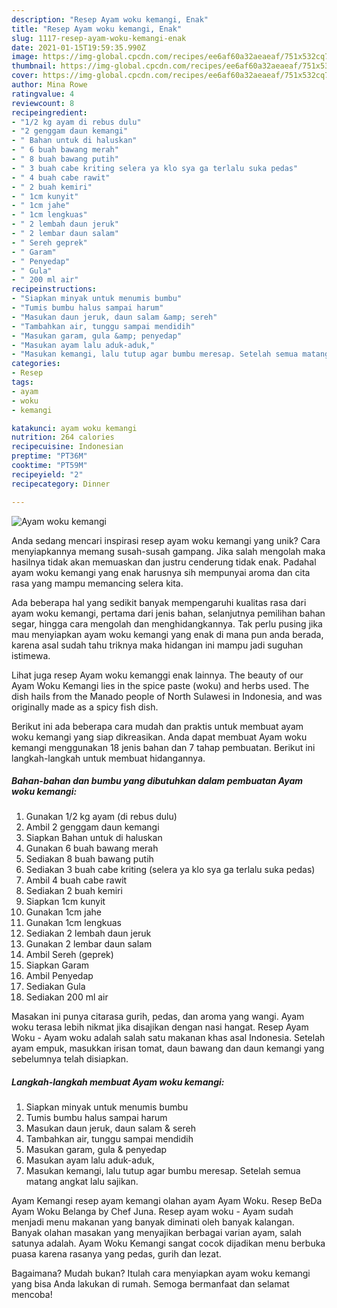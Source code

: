 ```yaml
---
description: "Resep Ayam woku kemangi, Enak"
title: "Resep Ayam woku kemangi, Enak"
slug: 1117-resep-ayam-woku-kemangi-enak
date: 2021-01-15T19:59:35.990Z
image: https://img-global.cpcdn.com/recipes/ee6af60a32aeaeaf/751x532cq70/ayam-woku-kemangi-foto-resep-utama.jpg
thumbnail: https://img-global.cpcdn.com/recipes/ee6af60a32aeaeaf/751x532cq70/ayam-woku-kemangi-foto-resep-utama.jpg
cover: https://img-global.cpcdn.com/recipes/ee6af60a32aeaeaf/751x532cq70/ayam-woku-kemangi-foto-resep-utama.jpg
author: Mina Rowe
ratingvalue: 4
reviewcount: 8
recipeingredient:
- "1/2 kg ayam di rebus dulu"
- "2 genggam daun kemangi"
- " Bahan untuk di haluskan"
- " 6 buah bawang merah"
- " 8 buah bawang putih"
- " 3 buah cabe kriting selera ya klo sya ga terlalu suka pedas"
- " 4 buah cabe rawit"
- " 2 buah kemiri"
- " 1cm kunyit"
- " 1cm jahe"
- " 1cm lengkuas"
- " 2 lembah daun jeruk"
- " 2 lembar daun salam"
- " Sereh geprek"
- " Garam"
- " Penyedap"
- " Gula"
- " 200 ml air"
recipeinstructions:
- "Siapkan minyak untuk menumis bumbu"
- "Tumis bumbu halus sampai harum"
- "Masukan daun jeruk, daun salam &amp; sereh"
- "Tambahkan air, tunggu sampai mendidih"
- "Masukan garam, gula &amp; penyedap"
- "Masukan ayam lalu aduk-aduk,"
- "Masukan kemangi, lalu tutup agar bumbu meresap. Setelah semua matang angkat lalu sajikan."
categories:
- Resep
tags:
- ayam
- woku
- kemangi

katakunci: ayam woku kemangi 
nutrition: 264 calories
recipecuisine: Indonesian
preptime: "PT36M"
cooktime: "PT59M"
recipeyield: "2"
recipecategory: Dinner

---
```



![Ayam woku kemangi](https://img-global.cpcdn.com/recipes/ee6af60a32aeaeaf/751x532cq70/ayam-woku-kemangi-foto-resep-utama.jpg)

Anda sedang mencari inspirasi resep ayam woku kemangi yang unik? Cara menyiapkannya memang susah-susah gampang. Jika salah mengolah maka hasilnya tidak akan memuaskan dan justru cenderung tidak enak. Padahal ayam woku kemangi yang enak harusnya sih mempunyai aroma dan cita rasa yang mampu memancing selera kita.

Ada beberapa hal yang sedikit banyak mempengaruhi kualitas rasa dari ayam woku kemangi, pertama dari jenis bahan, selanjutnya pemilihan bahan segar, hingga cara mengolah dan menghidangkannya. Tak perlu pusing jika mau menyiapkan ayam woku kemangi yang enak di mana pun anda berada, karena asal sudah tahu triknya maka hidangan ini mampu jadi suguhan istimewa.

Lihat juga resep Ayam woku kemanggi enak lainnya. The beauty of our Ayam Woku Kemangi lies in the spice paste (woku) and herbs used. The dish hails from the Manado people of North Sulawesi in Indonesia, and was originally made as a spicy fish dish.


Berikut ini ada beberapa cara mudah dan praktis untuk membuat ayam woku kemangi yang siap dikreasikan. Anda dapat membuat Ayam woku kemangi menggunakan 18 jenis bahan dan 7 tahap pembuatan. Berikut ini langkah-langkah untuk membuat hidangannya.

<!--inarticleads1-->

##### Bahan-bahan dan bumbu yang dibutuhkan dalam pembuatan Ayam woku kemangi:

1. Gunakan 1/2 kg ayam (di rebus dulu)
1. Ambil 2 genggam daun kemangi
1. Siapkan  Bahan untuk di haluskan
1. Gunakan  6 buah bawang merah
1. Sediakan  8 buah bawang putih
1. Sediakan  3 buah cabe kriting (selera ya klo sya ga terlalu suka pedas)
1. Ambil  4 buah cabe rawit
1. Sediakan  2 buah kemiri
1. Siapkan  1cm kunyit
1. Gunakan  1cm jahe
1. Gunakan  1cm lengkuas
1. Sediakan  2 lembah daun jeruk
1. Gunakan  2 lembar daun salam
1. Ambil  Sereh (geprek)
1. Siapkan  Garam
1. Ambil  Penyedap
1. Sediakan  Gula
1. Sediakan  200 ml air


Masakan ini punya citarasa gurih, pedas, dan aroma yang wangi. Ayam woku terasa lebih nikmat jika disajikan dengan nasi hangat. Resep Ayam Woku - Ayam woku adalah salah satu makanan khas asal Indonesia. Setelah ayam empuk, masukkan irisan tomat, daun bawang dan daun kemangi yang sebelumnya telah disiapkan. 

<!--inarticleads2-->

##### Langkah-langkah membuat Ayam woku kemangi:

1. Siapkan minyak untuk menumis bumbu
1. Tumis bumbu halus sampai harum
1. Masukan daun jeruk, daun salam &amp; sereh
1. Tambahkan air, tunggu sampai mendidih
1. Masukan garam, gula &amp; penyedap
1. Masukan ayam lalu aduk-aduk,
1. Masukan kemangi, lalu tutup agar bumbu meresap. Setelah semua matang angkat lalu sajikan.


Ayam Kemangi resep ayam kemangi olahan ayam Ayam Woku. Resep BeDa Ayam Woku Belanga by Chef Juna. Resep ayam woku - Ayam sudah menjadi menu makanan yang banyak diminati oleh banyak kalangan. Banyak olahan masakan yang menyajikan berbagai varian ayam, salah satunya adalah. Ayam Woku Kemangi sangat cocok dijadikan menu berbuka puasa karena rasanya yang pedas, gurih dan lezat. 

Bagaimana? Mudah bukan? Itulah cara menyiapkan ayam woku kemangi yang bisa Anda lakukan di rumah. Semoga bermanfaat dan selamat mencoba!
